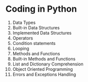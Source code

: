 # Coding in Python

1. Data Types
2. Built-in Data Structures
3. Implemented Data Structures
4. Operators
5. Condition statements
6. Looping 
7. Methods and Functions
8. Built-in Methods and Functions
9. List and Dictionary Comprehension
10. Object Oriented Programming
11.	Errors and Exceptions Handling
